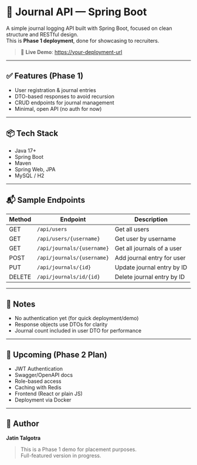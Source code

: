 # 📓 Journal API — Spring Boot

A simple journal logging API built with Spring Boot, focused on clean structure and RESTful design.  
This is **Phase 1 deployment**, done for showcasing to recruiters.

> 🚀 **Live Demo**: [https://your-deployment-url](https://your-deployment-url)

---

## ✅ Features (Phase 1)

- User registration & journal entries
- DTO-based responses to avoid recursion
- CRUD endpoints for journal management
- Minimal, open API (no auth for now)

---

## 📦 Tech Stack

- Java 17+
- Spring Boot
- Maven
- Spring Web, JPA
- MySQL / H2

---

## 📬 Sample Endpoints

| Method | Endpoint                     | Description                     |
|--------|------------------------------|---------------------------------|
| GET    | `/api/users`                 | Get all users                   |
| GET    | `/api/users/{username}`      | Get user by username            |
| GET    | `/api/journals/{username}`   | Get all journals of a user      |
| POST   | `/api/journals/{username}`   | Add journal entry for user      |
| PUT    | `/api/journals/{id}`         | Update journal entry by ID      |
| DELETE | `/api/journals/id/{id}`      | Delete journal entry by ID      |

---

## 📌 Notes

- No authentication yet (for quick deployment/demo)
- Response objects use DTOs for clarity
- Journal count included in user DTO for performance

---

## 📅 Upcoming (Phase 2 Plan)

- JWT Authentication
- Swagger/OpenAPI docs
- Role-based access
- Caching with Redis
- Frontend (React or plain JS)
- Deployment via Docker

---

## 👤 Author

**Jatin Talgotra**

> This is a Phase 1 demo for placement purposes.  
> Full-featured version in progress.
